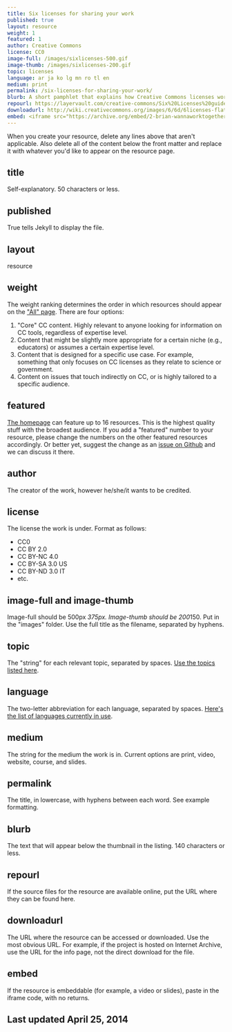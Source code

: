 ```yaml
---
title: Six licenses for sharing your work
published: true
layout: resource
weight: 1
featured: 1
author: Creative Commons
license: CC0
image-full: /images/sixlicenses-500.gif
image-thumb: /images/sixlicenses-200.gif
topic: licenses
language: ar ja ko lg mn ro tl en
medium: print
permalink: /six-licenses-for-sharing-your-work/
blurb: A short pamphlet that explains how Creative Commons licenses work.
repourl: https://layervault.com/creative-commons/Six%20Licenses%20guide
downloadurl: http://wiki.creativecommons.org/images/6/6d/6licenses-flat.pdf
embed: <iframe src="https://archive.org/embed/2-brian-wannaworktogether" width="640" height="480" frameborder="0" webkitallowfullscreen="true" mozallowfullscreen="true" allowfullscreen></iframe>
---
```


When you create your resource, delete any lines above that aren't applicable. Also delete all of the content below the front matter and replace it with whatever you'd like to appear on the resource page.

## title

Self-explanatory. 50 characters or less.

## published

True tells Jekyll to display the file.

## layout

resource

## weight

The weight ranking determines the order in which resources should appear on the ["All" page](http://resources.creativecommons.org/all/). There are four options:

1. "Core" CC content. Highly relevant to anyone looking for information on CC tools, regardless of expertise level.
2. Content that might be slightly more appropriate for a certain niche (e.g., educators) or assumes a certain expertise level.
3. Content that is designed for a specific use case. For example, something that only focuses on CC licenses as they relate to science or government.
4. Content on issues that touch indirectly on CC, or is highly tailored to a specific audience.

## featured

[The homepage](http://resources.creativecommons.org/) can feature up to 16 resources. This is the highest quality stuff with the broadest audience. If you add a "featured" number to your resource, please change the numbers on the other featured resources accordingly. Or better yet, suggest the change as an [issue on Github](https://github.com/creativecommons/cc-resource-archive/issues) and we can discuss it there.

## author

The creator of the work, however he/she/it wants to be credited.

## license

The license the work is under. Format as follows:

- CC0
- CC BY 2.0
- CC BY-NC 4.0
- CC BY-SA 3.0 US
- CC BY-ND 3.0 IT
- etc.

## image-full and image-thumb

Image-full should be 500px *375px. Image-thumb should be 200*150. Put in the "images" folder. Use the full title as the filename, separated by hyphens.

## topic

The "string" for each relevant topic, separated by spaces. [Use the topics listed here](https://github.com/creativecommons/cc-resource-archive/blob/gh-pages/_data/topics.yml).

## language

The two-letter abbreviation for each language, separated by spaces. [Here's the list of languages currently in use](https://github.com/creativecommons/cc-resource-archive/blob/gh-pages/_data/languages.yml).

## medium

The string for the medium the work is in. Current options are print, video, website, course, and slides.

## permalink

The title, in lowercase, with hyphens between each word. See example formatting.

## blurb

The text that will appear below the thumbnail in the listing. 140 characters or less.

## repourl

If the source files for the resource are available online, put the URL where they can be found here.

## downloadurl

The URL where the resource can be accessed or downloaded. Use the most obvious URL. For example, if the project is hosted on Internet Archive, use the URL for the info page, not the direct download for the file.

## embed

If the resource is embeddable (for example, a video or slides), paste in the iframe code, with no returns.

## Last updated April 25, 2014
